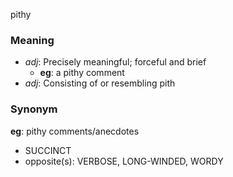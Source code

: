 pithy
### Meaning
+ _adj_: Precisely meaningful; forceful and brief
    + __eg__: a pithy comment
+ _adj_: Consisting of or resembling pith

### Synonym

__eg__: pithy comments/anecdotes

+ SUCCINCT
+ opposite(s): VERBOSE, LONG-WINDED, WORDY


